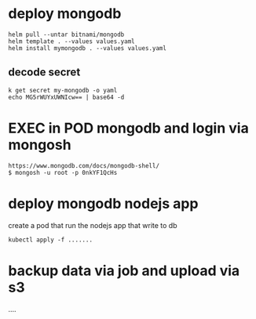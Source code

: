 # deploy mongodb

```
helm pull --untar bitnami/mongodb
helm template . --values values.yaml
helm install mymongodb . --values values.yaml
```
## decode secret

```
k get secret my-mongodb -o yaml
echo MG5rWUYxUWNIcw== | base64 -d
```

# EXEC in POD mongodb and login via mongosh

```
https://www.mongodb.com/docs/mongodb-shell/
$ mongosh -u root -p 0nkYF1QcHs
```

# deploy mongodb nodejs app

create a pod that run the nodejs app that write to db

```
kubectl apply -f ....... 
```

# backup data via job and upload via s3

....
